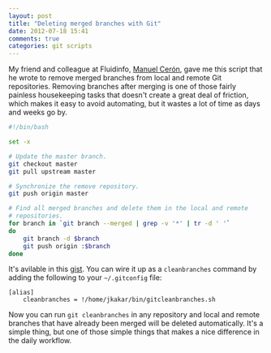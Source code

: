 ```yaml
---
layout: post
title: "Deleting merged branches with Git"
date: 2012-07-18 15:41
comments: true
categories: git scripts
---
```


My friend and colleague at Fluidinfo,
[Manuel Cerón](https://twitter.com/ceronman), gave me this script that
he wrote to remove merged branches from local and remote Git
repositories.  Removing branches after merging is one of those fairly
painless housekeeping tasks that doesn't create a great deal of
friction, which makes it easy to avoid automating, but it wastes a lot
of time as days and weeks go by.

``` bash
#!/bin/bash

set -x

# Update the master branch.
git checkout master
git pull upstream master

# Synchronize the remove repository.
git push origin master

# Find all merged branches and delete them in the local and remote
# repositories.
for branch in `git branch --merged | grep -v '*' | tr -d ' '`
do
    git branch -d $branch
    git push origin :$branch
done
```

It's avilable in this [gist](https://gist.github.com/3139743).  You
can wire it up as a `cleanbranches` command by adding the following to
your `~/.gitconfig` file:

```
[alias]
    cleanbranches = !/home/jkakar/bin/gitcleanbranches.sh
```

Now you can run `git cleanbranches` in any repository and local and
remote branches that have already been merged will be deleted
automatically.  It's a simple thing, but one of those simple things
that makes a nice difference in the daily workflow.
